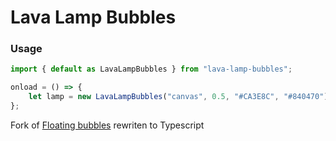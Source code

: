 # Lava Lamp Bubbles

### Usage

```Typescript
import { default as LavaLampBubbles } from "lava-lamp-bubbles";

onload = () => {
    let lamp = new LavaLampBubbles("canvas", 0.5, "#CA3E8C", "#840470").start();
};
```

Fork of [Floating bubbles](https://codepen.io/creativehuit/pen/qBddLWw) rewriten to Typescript
